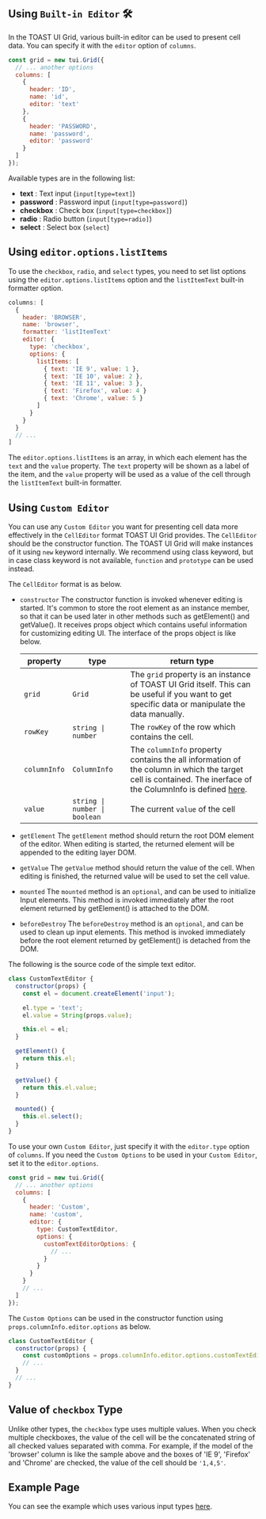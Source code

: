 ## Using `Built-in Editor` 🛠


In the TOAST UI Grid, various built-in editor can be used to present cell data. You can specify it with the `editor` option of `columns`.

```javascript
const grid = new tui.Grid({
  // ... another options
  columns: [
    {
      header: 'ID',
      name: 'id',
      editor: 'text'
    },
    {
      header: 'PASSWORD',
      name: 'password',
      editor: 'password'
    }
  ]
});
```

Available types are in the following list:

- **text** : Text input (`input[type=text]`)
- **password** : Password input (`input[type=password]`)
- **checkbox** : Check box (`input[type=checkbox]`)
- **radio** : Radio button (`input[type=radio]`)
- **select** : Select box (`select`)


## Using `editor.options.listItems`

To use the `checkbox`, `radio`, and `select` types, you need to set list options using the `editor.options.listItems` option and the `listItemText` built-in formatter option.

```javascript
columns: [
  {
    header: 'BROWSER',
    name: 'browser',
    formatter: 'listItemText'
    editor: {
      type: 'checkbox',
      options: {
        listItems: [
          { text: 'IE 9', value: 1 },
          { text: 'IE 10', value: 2 },
          { text: 'IE 11', value: 3 },
          { text: 'Firefox', value: 4 }
          { text: 'Chrome', value: 5 }
        ]
      }
    }        
  }
  // ...
]
```

The `editor.options.listItems` is an array, in which each element has the `text` and the `value` property. The `text` property will be shown as a label of the item, and the `value` property will be used as a value of the cell through the `listItemText` built-in formatter.

## Using `Custom Editor`


You can use any `Custom Editor` you want for presenting cell data more effectively in the `CellEditor` format TOAST UI Grid provides. The `CellEditor` should be the constructor function. The TOAST UI Grid will make instances of it using `new` keyword internally. We recommend using class keyword, but in case class keyword is not available, `function` and `prototype` can be used instead.

 
The `CellEditor` format is as below. 
* `constructor`
  The constructor function is invoked whenever editing is started. It's common to store the root element as an instance member, so that it can be used later in other methods such as getElement() and getValue(). It receives props object which contains useful information for customizing editing UI. The interface of the props object is like below.

  | property | type | return type |
  |--------|--------|--------|
  | `grid` | `Grid` | The `grid` property is an instance of TOAST UI Grid itself. This can be useful if you want to get specific data or manipulate the data manually. |
  | `rowKey` | `string \| number` | The `rowKey` of the row which contains the cell. |
  | `columnInfo` | `ColumnInfo` | The `columnInfo` property contains the all information of the column in which the target cell is contained. The inerface of the ColumnInfo is defined [here](https://github.com/nhn/tui.grid/blob/master/src/store/types.ts). |
  | `value` | `string \| number \| boolean` | The current `value` of the cell |

* `getElement`
   The `getElement` method should return the root DOM element of the editor. When editing is started, the returned element will be appended to the editing layer DOM.
* `getValue`
  The `getValue` method should return the value of the cell. When editing is finished, the returned value will be used to set the cell value.
* `mounted`
  The `mounted` method is an `optional`, and can be used to initialize Input elements. This method is invoked immediately after the root element returned by getElement() is attached to the DOM.
* `beforeDestroy`
  The `beforeDestroy` method is an `optional`, and can be used to clean up input elements. This method is invoked immediately before the root element returned by getElement() is detached from the DOM.

The following is the source code of the simple text editor.

```javascript
class CustomTextEditor {
  constructor(props) {
    const el = document.createElement('input');

    el.type = 'text';
    el.value = String(props.value);

    this.el = el;
  }

  getElement() {
    return this.el;
  }

  getValue() {
    return this.el.value;
  }

  mounted() {
    this.el.select();
  }
}
```

To use your own `Custom Editor`, just specify it with the `editor.type` option of `columns`. If you need the `Custom Options` to be used in your `Custom Editor`, set it to the `editor.options`.

```javascript
const grid = new tui.Grid({
  // ... another options
  columns: [
    {
      header: 'Custom',
      name: 'custom',
      editor: {
        type: CustomTextEditor,
        options: {
          customTextEditorOptions: {
            // ...
          }
        }
      }        
    }
    // ...
  ]
});
```
The `Custom Options` can be used in the constructor function using `props.columnInfo.editor.options` as below.
```javascript
class CustomTextEditor {
  constructor(props) {
    const customOptions = props.columnInfo.editor.options.customTextEditorOptions;
    // ...
  }
  // ...
}
```

## Value of `checkbox` Type

Unlike other types, the `checkbox` type uses multiple values. When you check multiple checkboxes, the value of the cell will be the concatenated string of all checked values separated with comma. For example, if the model of the 'browser' column is like the sample above and the boxes of 'IE 9', 'Firefox' and 'Chrome' are checked, the value of the cell should be `'1,4,5'`.


## Example Page

You can see the example which uses various input types [here](https://nhn.github.io/tui.grid/api/tutorial-example04-custom-editor.html).
